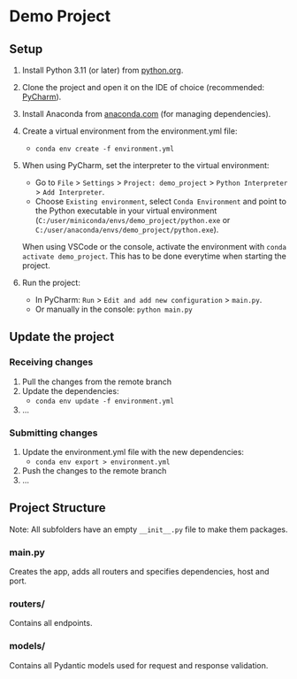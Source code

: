 # Demo Project

## Setup
1. Install Python 3.11 (or later) from [python.org](https://www.python.org/downloads/).
2. Clone the project and open it on the IDE of choice (recommended: [PyCharm](https://www.jetbrains.com/pycharm/download/)).
3. Install Anaconda from [anaconda.com](https://www.anaconda.com/products/distribution#download-section) (for managing dependencies).
4. Create a virtual environment from the environment.yml file:
   - `conda env create -f environment.yml`
5. When using PyCharm, set the interpreter to the virtual environment:
   - Go to `File` > `Settings` > `Project: demo_project` > `Python Interpreter` > `Add Interpreter`.
   - Choose `Existing environment`, select `Conda Environment` and point to the Python executable in your virtual environment (`C:/user/miniconda/envs/demo_project/python.exe` or `C:/user/anaconda/envs/demo_project/python.exe`).

   When using VSCode or the console, activate the environment with
`conda activate demo_project`. This has to be done everytime when starting the project.
6. Run the project:
   - In PyCharm: `Run` > `Edit and add new configuration` > `main.py`.
   - Or manually in the console: 
     `python main.py`

## Update the project
### Receiving changes
1. Pull the changes from the remote branch
2. Update the dependencies:
   - `conda env update -f environment.yml`
3. ...

### Submitting changes
1. Update the environment.yml file with the new dependencies:
   - `conda env export > environment.yml`
2. Push the changes to the remote branch
3. ...

## Project Structure
Note: All subfolders have an empty `__init__.py` file to make them packages.

### main.py
Creates the app, adds all routers and specifies dependencies, host and port.
### routers/
Contains all endpoints.
### models/
Contains all Pydantic models used for request and response validation.

